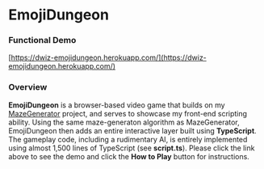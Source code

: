 # EmojiDungeon

### Functional Demo

[https://dwiz-emojidungeon.herokuapp.com/](https://dwiz-emojidungeon.herokuapp.com/)

### Overview

**EmojiDungeon** is a browser-based video game that builds on my [MazeGenerator](https://github.com/robbpriestley/MazeGenerator) project, and serves to showcase my front-end scripting ability. Using the same maze-generaton algorithm as MazeGenerator, EmojiDungeon then adds an entire interactive layer built using **TypeScript**. The gameplay code, including a rudimentary AI, is entirely implemented using almost 1,500 lines of TypeScript (see **script.ts**). Please click the link above to see the demo and click the **How to Play** button for instructions.